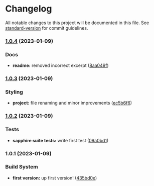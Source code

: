# Changelog

All notable changes to this project will be documented in this file. See [standard-version](https://github.com/conventional-changelog/standard-version) for commit guidelines.

### [1.0.4](https://github.com/Lack-Zillions-Over/sapphire/compare/v1.0.3...v1.0.4) (2023-01-09)


### Docs

* **readme:** removed incorrect excerpt ([8aa049f](https://github.com/Lack-Zillions-Over/sapphire/commit/8aa049f7a0fc9a26579068b5a39f5878a542f781))

### [1.0.3](https://github.com/Lack-Zillions-Over/sapphire/compare/v1.0.2...v1.0.3) (2023-01-09)


### Styling

* **project:** file renaming and minor improvements ([ec5b6f6](https://github.com/Lack-Zillions-Over/sapphire/commit/ec5b6f67fccb99d8f8a4e5cb1dd22a8030707964))

### [1.0.2](https://github.com/Lack-Zillions-Over/sapphire/compare/v1.0.1...v1.0.2) (2023-01-09)


### Tests

* **sapphire suite tests:** write first test ([09a0bd1](https://github.com/Lack-Zillions-Over/sapphire/commit/09a0bd14c8693ffa7901b4b5cbfff13b75b55faa))

### 1.0.1 (2023-01-09)


### Build System

* **first version:** up first version! ([435bd0e](https://github.com/Lack-Zillions-Over/sapphire/commit/435bd0ec9d9a695616459a6c10818d3a57bb881f))
